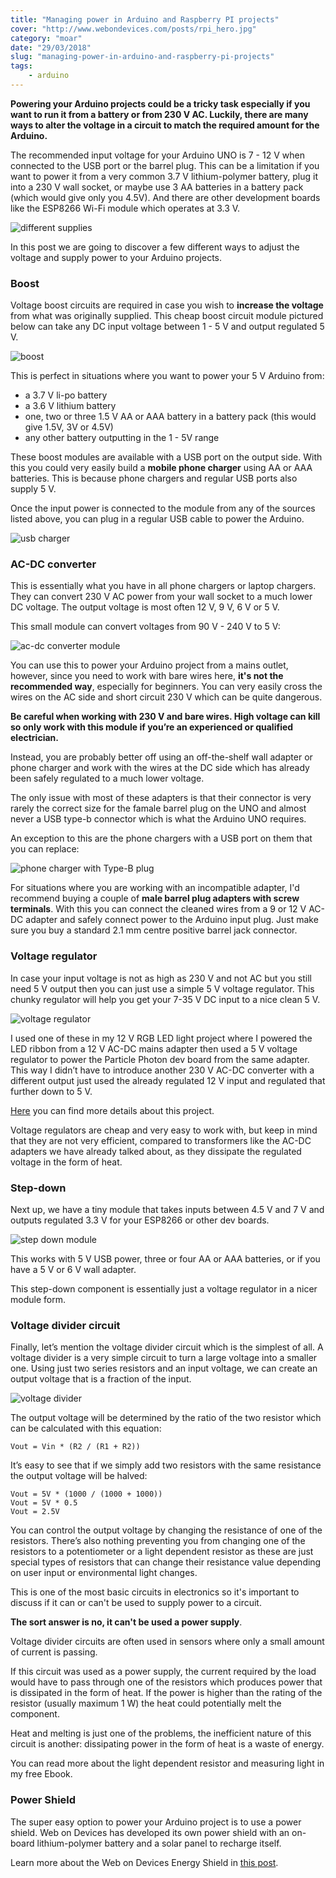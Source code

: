 ```yaml
---
title: "Managing power in Arduino and Raspberry PI projects"
cover: "http://www.webondevices.com/posts/rpi_hero.jpg"
category: "moar"
date: "29/03/2018"
slug: "managing-power-in-arduino-and-raspberry-pi-projects"
tags:
    - arduino
---
```


**Powering your Arduino projects could be a tricky task especially if you want to run it from a battery or from 230 V AC. Luckily, there are many ways to alter the voltage in a circuit to match the required amount for the Arduino.**

The recommended input voltage for your Arduino UNO is 7 - 12 V when connected to the USB port or the barrel plug. This can be a limitation if you want to power it from a very common 3.7 V lithium-polymer battery, plug it into a 230 V wall socket, or maybe use 3 AA batteries in a battery pack (which would give only you 4.5V). And there are other development boards like the ESP8266 Wi-Fi module which operates at 3.3 V.

![different supplies]()

In this post we are going to discover a few different ways to adjust the voltage and supply power to your Arduino projects.

### Boost

Voltage boost circuits are required in case you wish to **increase the voltage** from what was originally supplied. This cheap boost circuit module pictured below can take any DC input voltage between 1 - 5 V and output regulated 5 V.

![boost]()

This is perfect in situations where you want to power your 5 V Arduino from:
 - a 3.7 V li-po battery
 - a 3.6 V lithium battery
 - one, two or three 1.5 V AA or AAA battery in a battery pack (this would give 1.5V, 3V or 4.5V)
 - any other battery outputting in the 1 - 5V range

These boost modules are available with a USB port on the output side. With this you could very easily build a **mobile phone charger** using AA or AAA batteries. This is because phone chargers and regular USB ports also supply 5 V.

Once the input power is connected to the module from any of the sources listed above, you can plug in a regular USB cable to power the Arduino.

![usb charger]()

### AC-DC converter

This is essentially what you have in all phone chargers or laptop chargers. They can convert 230 V AC power from your wall socket to a much lower DC voltage. The output voltage is most often 12 V, 9 V, 6 V or 5 V.

This small module can convert voltages from 90 V - 240 V to 5 V:

![ac-dc converter module]()

You can use this to power your Arduino project from a mains outlet, however, since you need to work with bare wires here, **it's not the recommended way**, especially for beginners. You can very easily cross the wires on the AC side and short circuit 230 V which can be quite dangerous.

**Be careful when working with 230 V and bare wires. High voltage can kill so only work with this module if you’re an experienced or qualified electrician.**

Instead, you are probably better off using an off-the-shelf wall adapter or phone charger and work with the wires at the DC side which has already been safely regulated to a much lower voltage.

The only issue with most of these adapters is that their connector is very rarely the correct size for the famale barrel plug on the UNO and almost never a USB type-b connector which is what the Arduino UNO requires.

An exception to this are the phone chargers with a USB port on them that you can replace:

![phone charger with Type-B plug]()

For situations where you are working with an incompatible adapter, I'd recommend buying a couple of  **male barrel plug adapters with screw terminals**. With this you can connect the cleaned wires from a 9 or 12 V AC-DC adapter and safely connect power to the Arduino input plug. Just make sure you buy a standard 2.1 mm centre positive barrel jack connector.

### Voltage regulator

In case your input voltage is not as high as 230 V and not AC but you still need 5 V output then you can just use a simple 5 V voltage regulator. This chunky regulator will help you get your 7-35 V DC input to a nice clean 5 V.

![voltage regulator]()

I used one of these in my 12 V RGB LED light project where I powered the LED ribbon from a 12 V AC-DC mains adapter then used a 5 V voltage regulator to power the Particle Photon dev board from the same adapter. This way I didn’t have to introduce another 230 V AC-DC converter with a different output just used the already regulated 12 V input and regulated that further down to 5 V.

[Here](http://www.webondevices.com/ikea-social-notification-desk-lamp) you can find more details about this project.

Voltage regulators are cheap and very easy to work with, but keep in mind that they are not very efficient, compared to transformers like the AC-DC adapters we have already talked about, as they dissipate the regulated voltage in the form of heat.

### Step-down

Next up, we have a tiny module that takes inputs between 4.5 V and 7 V and outputs regulated 3.3 V for your ESP8266 or other dev boards.

![step down module]()

This works with 5 V USB power, three or four AA or AAA batteries, or if you have a 5 V or 6 V wall adapter.

This step-down component is essentially just a voltage regulator in a nicer module form.


### Voltage divider circuit

Finally, let’s mention the voltage divider circuit which is the simplest of all. A voltage divider is a very simple circuit to turn a large voltage into a smaller one. Using just two series resistors and an input voltage, we can create an output voltage that is a fraction of the input.

![voltage divider]()

The output voltage will be determined by the ratio of the two resistor which can be calculated with this equation:

```
Vout = Vin * (R2 / (R1 + R2))
```

It’s easy to see that if we simply add two resistors with the same resistance the output voltage will be halved:

```
Vout = 5V * (1000 / (1000 + 1000))
Vout = 5V * 0.5
Vout = 2.5V
```

You can control the output voltage by changing the resistance of one of the resistors. There’s also nothing preventing you from changing one of the resistors to a potentiometer or a light dependent resistor as these are just special types of resistors that can change their resistance value depending on user input or environmental light changes.

This is one of the most basic circuits in electronics so it's important to discuss if it can or can't be used to supply power to a circuit.

**The sort answer is no, it can't be used a power supply**.

Voltage divider circuits are often used in sensors where only a small amount of current is passing.

If this circuit was used as a power supply, the current required by the load would have to pass through one of the resistors which produces power that is dissipated in the form of heat. If the power is higher than the rating of the resistor (usually maximum 1 W) the heat could potentially melt the component.

Heat and melting is just one of the problems, the inefficient nature of this circuit is another: dissipating power in the form of heat is a waste of energy.

You can read more about the light dependent resistor and measuring light in my free Ebook.

### Power Shield

The super easy option to power your Arduino project is to use a power shield. Web on Devices has developed its own power shield with an on-board lithium-polymer battery and a solar panel to recharge itself.

Learn more about the Web on Devices Energy Shield in [this post](http://www.webondevices.com/arduino-solar-panel-and-battery-power-shield).